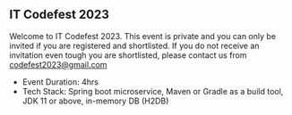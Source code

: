 ## IT Codefest 2023

Welcome to IT Codefest 2023. This event is private and you can only be invited if you are registered and shortlisted.
If you do not receive an invitation even tough you are shortlisted, please contact us from codefest2023@gmail.com

* Event Duration: 4hrs
* Tech Stack: Spring boot microservice, Maven or Gradle as a build tool, JDK 11 or above, in-memory DB (H2DB)
